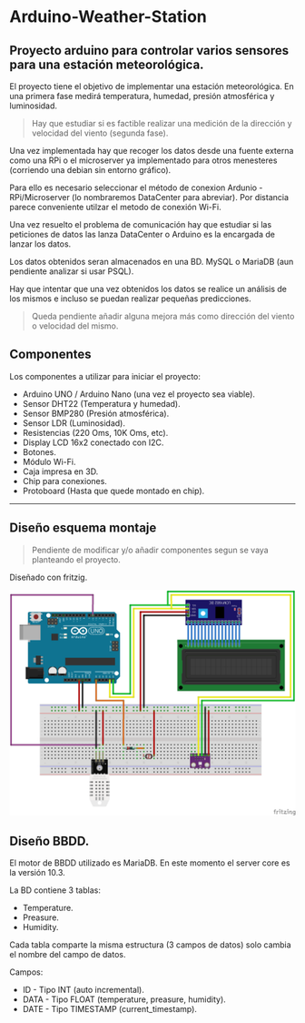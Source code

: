 # Arduino-Weather-Station
Proyecto arduino para controlar varios sensores para una estación meteorológica.
---

El proyecto tiene el objetivo de implementar una estación meteorológica. En una primera fase medirá temperatura, humedad, presión atmosférica y luminosidad. 

> Hay que estudiar si es factible realizar una medición de la dirección y velocidad del viento (segunda fase). 

Una vez implementada hay que recoger los datos desde una fuente externa como una RPi o el microserver ya implementado para otros menesteres (corriendo una debian sin entorno gráfico). 

Para ello es necesario seleccionar el método de conexion Ardunio - RPi/Microserver (lo nombraremos DataCenter para abreviar). Por distancia parece conveniente utilzar el metodo de conexión Wi-Fi.

Una vez resuelto el problema de comunicación hay que estudiar si las peticiones de datos las lanza DataCenter o Arduino es la encargada de lanzar los datos.

Los datos obtenidos seran almacenados en una BD. MySQL o MariaDB (aun pendiente analizar si usar PSQL).

Hay que intentar que una vez obtenidos los datos se realice un análisis de los mismos e incluso se puedan realizar pequeñas predicciones.

> Queda pendiente añadir alguna mejora más como dirección del viento o velocidad del mismo.

## Componentes

Los componentes a utilizar para iniciar el proyecto:

* Arduino UNO / Arduino Nano (una vez el proyecto sea viable).
* Sensor DHT22 (Temperatura y humedad).
* Sensor BMP280 (Presión atmosférica).
* Sensor LDR (Luminosidad).
* Resistencias (220 Oms, 10K Oms, etc).
* Display LCD 16x2 conectado con I2C.
* Botones.
* Módulo Wi-Fi.
* Caja impresa en 3D.
* Chip para conexiones.
* Protoboard (Hasta que quede montado en chip).

---

## Diseño esquema montaje

> Pendiente de modificar y/o añadir componentes segun se vaya planteando el proyecto.

Diseñado con fritzig.

![Imagen de idea_inicial](img/arduino-weather-station_bb.png)

## Diseño BBDD.

El motor de BBDD utilizado es MariaDB. En este momento el server core es la versión 10.3.

La BD contiene 3 tablas:

* Temperature.
* Preasure.
* Humidity.

Cada tabla comparte la misma estructura (3 campos de datos)  solo cambia el nombre del campo de datos.

Campos:

* ID - Tipo INT (auto incremental).
* DATA - Tipo FLOAT (temperature, preasure, humidity).
* DATE - Tipo TIMESTAMP (current_timestamp).
